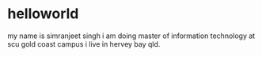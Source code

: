 # helloworld
my name is simranjeet singh
i am doing master of information technology at scu gold coast campus
i live in hervey bay qld.
